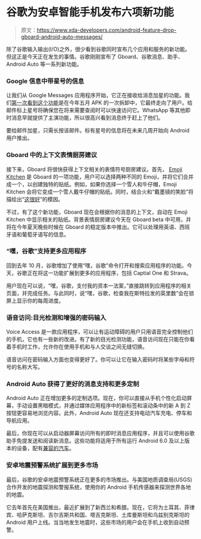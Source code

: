 # 谷歌为安卓智能手机发布六项新功能

> 原文：<https://www.xda-developers.com/android-feature-drop-gboard-android-auto-messages/>

除了谷歌输入输出(I/O)之外，很少看到谷歌同时宣布几个应用和服务的新功能。但这正是今天正在发生的事情。谷歌刚刚宣布了 Gboard、谷歌消息、助手、Android Auto 等一系列新功能。

### Google 信息中带星号的信息

让我们从 Google Messages 应用程序开始，它正在接收给消息加星的功能。我们[第一次看到这个功能](https://www.xda-developers.com/google-messages-preparing-pin-conversations/)是在今年五月 APK 的一次拆卸中，它最终走向了用户。给邮件标上星号将确保您在将来需要查阅时可以快速访问它。WhatsApp 等其他即时消息早就提供了主演功能，所以很高兴看到消息终于赶上了他们。

要给邮件加星，只需长按该邮件。标有星号的信息将在未来几周开始向 Android 用户推出。

### Gboard 中的上下文表情厨房建议

接下来，Gboard 将很快获得上下文相关的表情符号厨房建议。首先， [Emoji Kitchen](https://www.xda-developers.com/google-emoji-kitchen-custom-emoji/) 是 Gboard 的一项功能，用户可以选择两种不同的 Emoji，并将它们合并成一个，以创建独特的贴纸。例如，如果你选择一个雪人和牛仔帽，Emoji Kitchen 会将它变成一个雪人戴牛仔帽的贴纸。同时，结合火和“戴墨镜的笑脸”将描绘出“[这很好](https://knowyourmeme.com/memes/this-is-fine)”的模因。

不过，有了这个新功能，Gboard 现在会根据你的消息的上下文，自动在 Emoji Kitchen 中显示相关的贴纸。背景表情厨房建议今天在 Gboard beta 中可用，并将在今年夏天晚些时候在 Gboard 的稳定版本中推出。它可以处理用英语、西班牙语和葡萄牙语写的信息。

### “嘿，谷歌”支持更多应用程序

回到去年 10 月，谷歌增加了使用“嘿，谷歌”命令打开和搜索应用程序的功能。今天，谷歌正在将这一功能扩展到更多的应用程序，包括 Captial One 和 Strava。

用户现在可以说，“嘿，谷歌，支付我的资本一法案，”直接跳转到应用程序的相关页面，并完成任务。与此同时，说“嘿，谷歌，检查我在斯特拉发的英里数”会在锁屏上显示你的每周进度。

### 语音访问:目光检测和增强的密码输入

Voice Access 是一款应用程序，可以让有运动障碍的用户只用语音完全控制他们的手机，它也有一些新的改进。有了新的目光检测功能，语音访问现在只能在你看着手机时工作，允许你在使用手机和与人交谈之间无缝切换。

语音访问在密码输入方面也变得更好了。你可以让它在输入密码时将某些字母和符号的名称大写。

### Android Auto 获得了更好的消息支持和更多定制

Android Auto 正在增加更多的定制选项。现在，你可以直接从手机个性化启动屏幕，手动设置黑暗模式，并通过媒体应用程序中的新标签和滚动条中的新 A 到 Z 按钮更容易地浏览内容。此外，Android Auto 现在还支持电动汽车充电、停车和导航应用。

最后，你现在可以从启动器屏幕访问所有的即时消息应用程序，并且可以使用谷歌助手免提发送和阅读新消息。这些功能将适用于所有运行 Android 6.0 及以上版本的设备，配有[兼容的汽车](https://www.android.com/auto/compatibility/)。

### 安卓地震预警系统扩展到更多市场

最后，谷歌的安卓地震预警系统正在更多的市场推出。与美国地质调查局(USGS)合作开发的地震探测和警报系统，使用你的 Android 手机传感器来探测世界各地的地震。

它去年首先在美国推出，最近扩展到了新西兰和希腊。现在，它将为土耳其、菲律宾、哈萨克斯坦、吉尔吉斯共和国、塔吉克斯坦、土库曼斯坦和乌兹别克斯坦的 Android 用户上线。当当地发生地震时，这些市场的用户会在手机上收到自动预警。